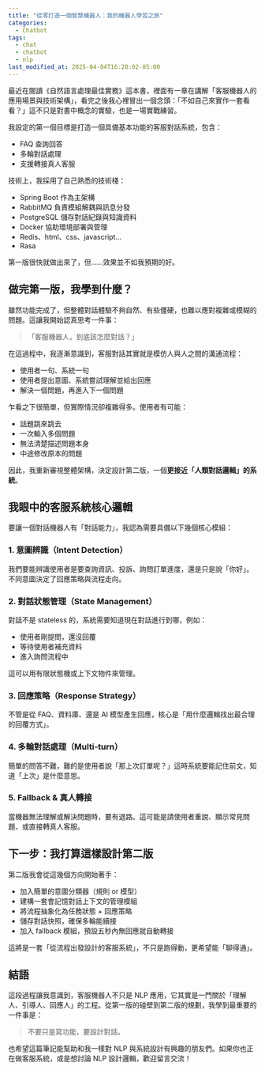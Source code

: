 ```yaml
---
title: "從零打造一個智慧機器人：我的機器人學習之旅"
categories:
  - Chatbot
tags:
  - chat
  - chatbot
  - nlp
last_modified_at: 2025-04-04T16:20:02-05:00
---
```

最近在閱讀《自然語言處理最佳實務》這本書，裡面有一章在講解「客服機器人的應用場景與技術架構」，看完之後我心裡冒出一個念頭：「不如自己來實作一套看看？」這不只是對書中概念的實驗，也是一場實戰練習。

我設定的第一個目標是打造一個具備基本功能的客服對話系統，包含：
- FAQ 查詢回答
- 多輪對話處理
- 支援轉接真人客服

技術上，我採用了自己熟悉的技術棧：
- Spring Boot 作為主架構
- RabbitMQ 負責模組解耦與訊息分發
- PostgreSQL 儲存對話紀錄與知識資料
- Docker 協助環境部署與管理
- Redis、html、css、javascript...
- Rasa

第一版很快就做出來了，但……效果並不如我預期的好。

## 做完第一版，我學到什麼？

雖然功能完成了，但整體對話體驗不夠自然、有些僵硬，也難以應對複雜或模糊的問題。這讓我開始認真思考一件事：

>「客服機器人，到底該怎麼對話？」

在這過程中，我逐漸意識到，客服對話其實就是模仿人與人之間的溝通流程：
- 使用者一句、系統一句
- 使用者提出意圖、系統嘗試理解並給出回應
- 解決一個問題，再進入下一個問題

乍看之下很簡單，但實際情況卻複雜得多。使用者有可能：
- 話題跳來跳去
- 一次輸入多個問題
- 無法清楚描述問題本身
- 中途修改原本的問題

因此，我重新審視整體架構，決定設計第二版，一個**更接近「人類對話邏輯」的系統**。

## 我眼中的客服系統核心邏輯

要讓一個對話機器人有「對話能力」，我認為需要具備以下幾個核心模組：

### 1. 意圖辨識（Intent Detection）
我們要能辨識使用者是要查詢資訊、投訴、詢問訂單進度，還是只是說「你好」。不同意圖決定了回應策略與流程走向。

### 2. 對話狀態管理（State Management）
對話不是 stateless 的，系統需要知道現在對話進行到哪，例如：
- 使用者剛提問，還沒回覆
- 等待使用者補充資料
- 進入詢問流程中

這可以用有限狀態機或上下文物件來管理。

### 3. 回應策略（Response Strategy）
不管是從 FAQ、資料庫、還是 AI 模型產生回應，核心是「用什麼邏輯找出最合理的回覆方式」。

### 4. 多輪對話處理（Multi-turn）
簡單的問答不難，難的是使用者說「那上次訂單呢？」這時系統要能記住前文，知道「上次」是什麼意思。

### 5. Fallback & 真人轉接
當機器無法理解或解決問題時，要有退路。這可能是請使用者重說、顯示常見問題、或直接轉真人客服。

## 下一步：我打算這樣設計第二版

第二版我會從這幾個方向開始著手：

- 加入簡單的意圖分類器（規則 or 模型）
- 建構一套會記憶對話上下文的管理模組
- 將流程抽象化為任務狀態 + 回應策略
- 儲存對話快照，確保多輪能續接
- 加入 fallback 模組，預設五秒內無回應就自動轉接

這將是一套「從流程出發設計的客服系統」，不只是跑得動，更希望能「聊得通」。

## 結語

這段過程讓我意識到，客服機器人不只是 NLP 應用，它其實是一門關於「理解人、引導人、回應人」的工程。從第一版的碰壁到第二版的規劃，我學到最重要的一件事是：

> 不要只是寫功能，要設計對話。

也希望這篇筆記能幫助和我一樣對 NLP 與系統設計有興趣的朋友們。如果你也正在做客服系統，或是想討論 NLP 設計邏輯，歡迎留言交流！

